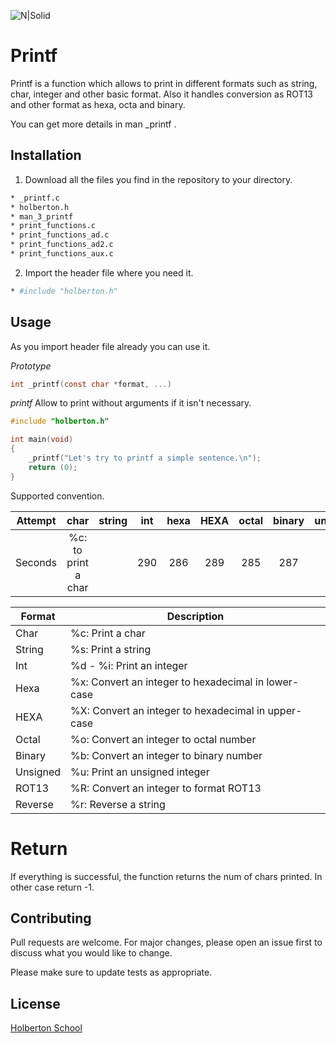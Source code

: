 ![N|Solid](https://www.holbertonschool.com/holberton-logo.png)

# Printf

Printf is a function which allows to print in different formats such as string, char, integer and other basic format. Also it handles conversion as ROT13 and other format as hexa, octa and binary.

You can get more details in man _printf .

## Installation

1. Download all the files you find in the repository to your directory.

```bash
* _printf.c
* holberton.h
* man_3_printf
* print_functions.c
* print_functions_ad.c
* print_functions_ad2.c
* print_functions_aux.c
```

2. Import the header file where you need it.


```bash
* #include "holberton.h"
```

## Usage

As you import header file already you can use it.

_Prototype_
```c
int _printf(const char *format, ...)
```
_printf_ Allow to print without arguments if it isn't necessary.
```c
#include "holberton.h"

int main(void)
{
	_printf("Let's try to printf a simple sentence.\n");
	return (0);
}
```
Supported convention.

| Attempt | char | string | int | hexa | HEXA | octal | binary | unsigned | ROT13 | Reverse |
| :---: | :---: | :---: | :---: | :---: | :---: | :---: | :---: | :---: | :---: | :---: |
| Seconds | %c: to print a char |  | 290 | 286 | 289 | 285 | 287 | 287 | 272 | 276 |

| Format | Description  |
| ------- | --- |
| Char | %c: Print a char|
| String | %s: Print a string |
| Int | %d - %i: Print an integer |
| Hexa | %x: Convert an integer to hexadecimal in lower-case |
| HEXA | %X: Convert an integer to hexadecimal in upper-case |
| Octal | %o: Convert an integer to octal number|
| Binary | %b: Convert an integer to binary number |
| Unsigned | %u: Print an unsigned integer |
| ROT13 | %R: Convert an integer to format ROT13 |
| Reverse | %r: Reverse a string |

# Return

If everything is successful, the function returns the num of chars printed. In other case return -1. 

## Contributing
Pull requests are welcome. For major changes, please open an issue first to discuss what you would like to change.

Please make sure to update tests as appropriate.

## License
[Holberton School](https://www.holbertonschool.com/)
